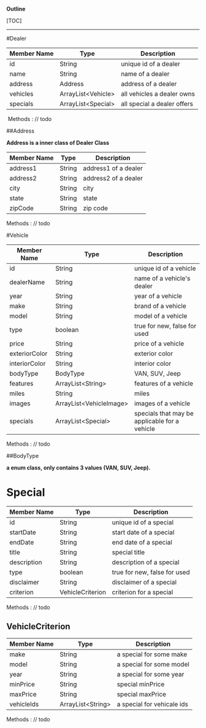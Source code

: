 **Outline**

[TOC]

---



#Dealer

| Member Name | Type                 | Description                 |
| ----------- | -------------------- | --------------------------- |
| id          | String               | unique id of a dealer       |
| name        | String               | name of a dealer            |
| address     | Address              | address of a dealer         |
| vehicles    | ArrayList\<Vehicle\> | all vehicles a dealer owns  |
| specials    | ArrayList\<Special\> | all special a dealer offers |

​       Methods : // todo



##Address

**Address is a inner class of Dealer Class**

| Member Name | Type   | Description          |
| ----------- | ------ | -------------------- |
| address1    | String | address1 of a dealer |
| address2    | String | address2 of a dealer |
| city        | String | city                 |
| state       | String | state                |
| zipCode     | String | zip code             |

Methods : // todo



#Vehicle

| Member Name   | Type                      | Description                                   |
| ------------- | ------------------------- | --------------------------------------------- |
| id            | String                    | unique id of a vehicle                        |
| dealerName    | String                    | name of a vehicle's dealer                    |
| year          | String                    | year of a vehicle                             |
| make          | String                    | brand of a vehicle                            |
| model         | String                    | model of a vehicle                            |
| type          | boolean                   | true for new, false for used                  |
| price         | String                    | price of a vehicle                            |
| exteriorColor | String                    | exterior color                                |
| interiorColor | String                    | interior color                                |
| bodyType      | BodyType                  | VAN, SUV, Jeep                                |
| features      | ArrayList\<String\>       | features of a vehicle                         |
| miles         | String                    | miles                                         |
| images        | ArrayList\<VehicleImage\> | images of a vehicle                           |
| specials      | ArrayList\<Special\>      | specials that may be applicable for a vehicle |

Methods : // todo



##BodyType

 **a enum class, only contains 3 values (VAN, SUV, Jeep).**



# Special

| Member Name | Type             | Description                  |
| ----------- | ---------------- | ---------------------------- |
| id          | String           | unique id of a special       |
| startDate   | String           | start date of a special      |
| endDate     | String           | end date of a special        |
| title       | String           | special title                |
| description | String           | description of a special     |
| type        | boolean          | true for new, false for used |
| disclaimer  | String           | disclaimer of a special      |
| criterion   | VehicleCriterion | criterion for a special      |

Methods : // todo



## VehicleCriterion

| Member Name | Type                | Description                |
| ----------- | ------------------- | -------------------------- |
| make        | String              | a special for some make    |
| model       | String              | a special for some model   |
| year        | String              | a special for some year    |
| minPrice    | String              | special minPrice           |
| maxPrice    | String              | special maxPrice           |
| vehicleIds  | ArrayList\<String\> | a special for vehicale ids |

Methods : // todo

